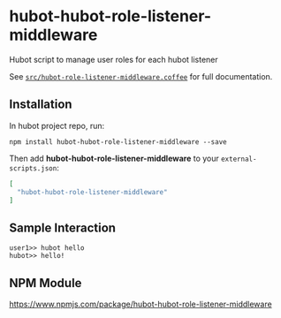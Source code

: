 # hubot-hubot-role-listener-middleware

Hubot script to manage user roles for each hubot listener

See [`src/hubot-role-listener-middleware.coffee`](src/hubot-role-listener-middleware.coffee) for full documentation.

## Installation

In hubot project repo, run:

`npm install hubot-hubot-role-listener-middleware --save`

Then add **hubot-hubot-role-listener-middleware** to your `external-scripts.json`:

```json
[
  "hubot-hubot-role-listener-middleware"
]
```

## Sample Interaction

```
user1>> hubot hello
hubot>> hello!
```

## NPM Module

https://www.npmjs.com/package/hubot-hubot-role-listener-middleware
